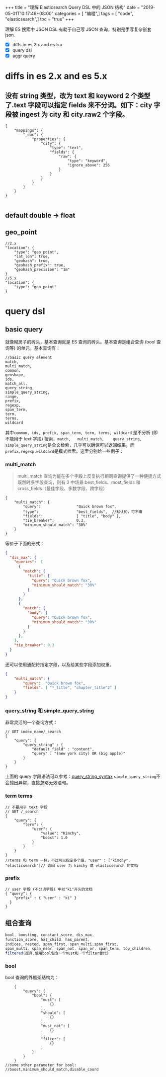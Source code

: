+++
title = "理解 Elasticsearch Query DSL 中的 JSON 结构"
date = "2019-05-01T10:17:46+08:00"
categories = [ "编程",]
tags = [ "code", "elasticsearch",]
toc = "true"
+++


理解 ES 搜索中 JSON DSL 有助于自己写 JSON 查询，特别是手写复杂嵌套 json. 

* [x] diffs in es 2.x and es 5.x
* [x] query dsl
* [x] aggr query

<!--more-->

# diffs in es 2.x and es 5.x

## 没有 string 类型，改为 text 和 keyword 2 个类型了.text 字段可以指定 fields 来不分词。如下：city 字段被 ingest 为 city 和 city.raw2 个字段。
   
```json5
{
    "mappings": {
        "_doc": {
            "properties": {
                "city": {
                    "type": "text",
                    "fields": {
                        "raw": {
                            "type": "keyword",
                            "ignore_above": 256
                        }
                    }
                }
            }
        }
    }
}
  
```
## default double -> float
## geo_point
```json5
//2.x
"location": {
    "type": "geo_point",
    "lat_lon": true,
    "geohash": true,
    "geohash_prefix": true,
    "geohash_precision": "1m"
}
//5.x
"location": {
    "type": "geo_point"
}
```

# query dsl
## basic query
就像砌房子的砖头，基本查询就是 ES 查询的砖头。基本查询是组合查询 (bool 查询等) 的单元。基本查询有：

```text
//basic query element
match,
multi_match,
common,
geoshape,
ids,
match_all,
query_string,
simple_query_string,
range,
prefix,
regexp,
span_term, 
term,
terms,
wildcard
```
其中`common, ids, prefix, span_term, term, terms, wildcard` 是不分析 (即不能用于 text 字段) 搜索，`match,	multi_match,	query_string,	simple_query_string`是全文检索，几乎可以确保可以返回结果。而`prefix,regexp,wildcard`是模式检索。这里分别给一些例子：

### multi_match
> multi_match 查询为能在多个字段上反复执行相同查询提供了一种便捷方式
既然时多字段查询，则有 3 中场景:best_fields、most_fields 和 cross_fields（最佳字段、多数字段、跨字段）
```json5
{
    "multi_match": {
        "query":                "Quick brown fox",
        "type":                 "best_fields",  //默认的，可不填
        "fields":               [ "title", "body" ],
        "tie_breaker":          0.3,
        "minimum_should_match": "30%" 
    }
}
```
等价于下面的形式：
```json
{
  "dis_max": {
    "queries":  [
      {
        "match": {
          "title": {
            "query": "Quick brown fox",
            "minimum_should_match": "30%"
          }
        }
      },
      {
        "match": {
          "body": {
            "query": "Quick brown fox",
            "minimum_should_match": "30%"
          }
        }
      },
    ],
    "tie_breaker": 0.3
  }
}

```
还可以使用通配符指定字段，以及给某些字段添加权重。
```json
{
    "multi_match": {
        "query":  "Quick brown fox",
        "fields": [ "*_title", "chapter_title^2" ] 
    }
}

```


### query_string 和  simple_query_string
非常灵活的一个查询方式：
```json5
// GET index_name/_search
{
    "query": {
        "query_string" : {
            "default_field" : "content",
            "query" : "(new york city) OR (big apple)" 
        }
    }
}

```
上面的 query 字段语法可以参考：[query_string_syntax](https://www.elastic.co/guide/en/elasticsearch/reference/current/query-dsl-query-string-query.html#query-string-syntax)
`simple_query_string`不会抛出异常，直接忽略无效语句。
### term terms

```json5
// 不要用于 text 字段
// GET /_search
{
    "query": {
        "term": {
            "user": {
                "value": "Kimchy",
                "boost": 1.0
            }
        }
    }
}
//terms 和 term 一样，不过可以指定多个值，"user" : ["kimchy", "elasticsearch"]// 返回 user 为 kimchy 或 elasticsearch 的文档
```

### prefix
```json5
// user 字段 (不分词字段) 中以"ki"开头的文档
{ "query": {
    "prefix" : { "user" : "ki" }
  }
}
```

## 组合查询

```js
bool, boosting, constant_score, dis_max, 
function_score, has_child, has_parent, 
indices, nested, span_first, span_multi,span_first, 
span_multi, span_near, span_not, span_or, span_term, top_children,
filtered(废弃,使用bool包含一个must和一个filter替代)
```
### bool
bool 查询的外框架结构为：
```json5
    {
        "query": {
            "bool": {
                "must": [
                    {}
                ],
                "should": [
                    {}
                ],
                "must_not": [
                    {}
                ],
                "filter": [
                    {}
                ]
            }
        }
    }
//some other parameter for bool:
//boost,minimum_should_match,disable_coord
```